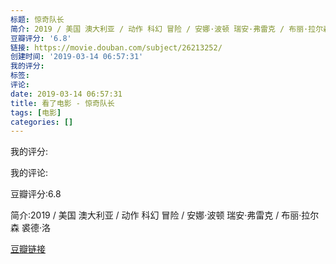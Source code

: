 ```yaml
---
标题: 惊奇队长
简介: 2019 / 美国 澳大利亚 / 动作 科幻 冒险 / 安娜·波顿 瑞安·弗雷克 / 布丽·拉尔森 裘德·洛
豆瓣评分: '6.8'
链接: https://movie.douban.com/subject/26213252/
创建时间: '2019-03-14 06:57:31'
我的评分:
标签:
评论:
date: 2019-03-14 06:57:31
title: 看了电影 - 惊奇队长
tags: [电影]
categories: []
---
```


我的评分:

我的评论:

豆瓣评分:6.8

简介:2019 / 美国 澳大利亚 / 动作 科幻 冒险 / 安娜·波顿 瑞安·弗雷克 / 布丽·拉尔森 裘德·洛

[豆瓣链接](https://movie.douban.com/subject/26213252/)

